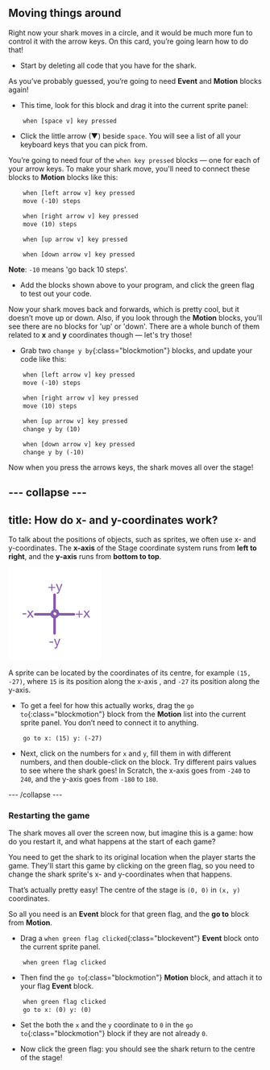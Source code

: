 ## Moving things around

Right now your shark moves in a circle, and it would be much more fun to control it with the arrow keys. On this card, you’re going learn how to do that!

+ Start by deleting all code that you have for the shark.

As you’ve probably guessed, you’re going to need **Event** and **Motion** blocks again! 

+ This time, look for this block and drag it into the current sprite panel:

```blocks
    when [space v] key pressed
```

+ Click the little arrow (▼) beside `space`. You will see a list of all your keyboard keys that you can pick from. 

You’re going to need four of the `when key pressed` blocks — one for each of your arrow keys. To make your shark move, you'll need to connect these blocks to **Motion** blocks like this: 

```blocks
    when [left arrow v] key pressed
    move (-10) steps
```

```blocks
    when [right arrow v] key pressed
    move (10) steps
```

```blocks
    when [up arrow v] key pressed
```

```blocks
    when [down arrow v] key pressed
```

**Note**: `-10` means 'go back 10 steps'.

+ Add the blocks shown above to your program, and click the green flag to test out your code.

Now your shark moves back and forwards, which is pretty cool, but it doesn’t move up or down. Also, if you look through the **Motion** blocks, you’ll see there are no blocks for 'up' or 'down'. There are a whole bunch of them related to **x** and **y** coordinates though — let's try those!

+ Grab two `change y by`{:class="blockmotion"} blocks, and update your code like this: 

```blocks
    when [left arrow v] key pressed
    move (-10) steps
```

```blocks
    when [right arrow v] key pressed
    move (10) steps
```

```blocks
    when [up arrow v] key pressed
    change y by (10)
```

```blocks
    when [down arrow v] key pressed
    change y by (-10)
```

Now when you press the arrows keys, the shark moves all over the stage!

--- collapse ---
---
title: How do x- and y-coordinates work?
---

To talk about the positions of objects, such as sprites, we often use x- and y-coordinates. The **x-axis** of the Stage coordinate system runs from **left to right**, and the **y-axis** runs from **bottom to top**. 

![](images/moving3.png)

A sprite can be located by the coordinates of its centre, for example `(15, -27)`, where `15` is its position along the x-axis , and `-27` its position along the y-axis.

+ To get a feel for how this actually works, drag the `go to`{:class="blockmotion"} block from the **Motion** list into the current sprite panel. You don’t need to connect it to anything. 

```blocks
    go to x: (15) y: (-27)
```

+ Next, click on the numbers for `x` and `y`, fill them in with different numbers, and then double-click on the block. Try different pairs values to see where the shark goes! In Scratch, the x-axis goes from `-240` to `240`, and the y-axis goes from `-180` to `180`.

--- /collapse ---

### Restarting the game

The shark moves all over the screen now, but imagine this is a game: how do you restart it, and what happens at the start of each game?

You need to get the shark to its original location when the player starts the game. They'll start this game by clicking on the green flag, so you need to change the shark sprite's x- and y-coordinates when that happens.

That’s actually pretty easy! The centre of the stage is `(0, 0)` in `(x, y)` coordinates. 

So all you need is an **Event** block for that green flag, and the **go to** block from **Motion**. 

+ Drag a `when green flag clicked`{:class="blockevent"} **Event** block onto the current sprite panel.

```blocks
    when green flag clicked
```

+ Then find the `go to`{:class="blockmotion"} **Motion** block, and attach it to your flag **Event** block.

```blocks
    when green flag clicked
    go to x: (0) y: (0)
```

+ Set the both the `x` and the `y` coordinate to `0` in the `go to`{:class="blockmotion"} block if they are not already `0`. 

+ Now click the green flag: you should see the shark return to the centre of the stage!
